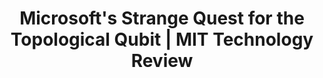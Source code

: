 ---
categories: all_articles articles
provider_display: "www.technologyreview.com"
provider_name: "www.technologyreview.com"
favicon_url: http://www.technologyreview.com/favicon.ico
title: "Microsoft's Strange Quest for the Topological Qubit | MIT Technology Review"
published: 2014-10-15
source: http://www.technologyreview.com/featuredstory/531606/microsofts-quantum-mechanics/
thumbnail: http://www.technologyreview.com/sites/default/files/images/quantum.computingx392_0.jpg
---